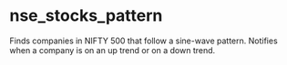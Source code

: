# nse_stocks_pattern

Finds companies in NIFTY 500 that follow a sine-wave pattern. Notifies when a company is on an up trend or on a down trend. 